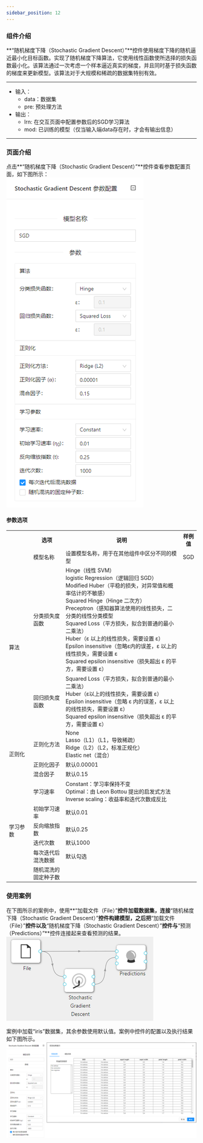 ```yaml
---
sidebar_position: 12
---
```

### 组件介绍
**“随机梯度下降（Stochastic Gradient Descent）”**控件使用梯度下降的随机逼近最小化目标函数。实现了随机梯度下降算法，它使用线性函数使所选择的损失函数最小化。该算法通过一次考虑一个样本逼近真实的梯度，并且同时基于损失函数的梯度来更新模型。该算法对于大规模和稀疏的数据集特别有效。

<hr/>

- 输入：
  - data：数据集
  - pre: 预处理方法
- 输出：
  - lrn: 在交互页面中配置参数后的SGD学习算法
  - mod: 已训练的模型（仅当输入端data存在时，才会有输出信息）

<hr/>


### 页面介绍
点击**“随机梯度下降（Stochastic Gradient Descent）”**控件查看参数配置页面，如下图所示：  
[ ![](/img/aistudio/model/sgd/param.png) ](/img/aistudio/model/sgd/param.png)

#### 参数选项
<table>
  <tr>
    <th width="100"></th>
    <th width="150">选项</th>
    <th width="600">说明</th>
    <th>样例值</th>
  </tr>
  <tr>
      <td></td> 
      <td>模型名称</td> 
      <td>
      设置模型名称，用于在其他组件中区分不同的模型
      </td> 
      <td>SGD</td>
  </tr>
  <tr>
      <td rowspan="2">算法</td> 
      <td>分类损失度函数</td> 
      <td>
      Hinge（线性 SVM）<br/>
      logistic Regression（逻辑回归 SGD） <br/>
      Modified Huber（平稳的损失，对异常值和概率估计的不敏感）<br/>
      Squared Hinge（Hinge 二次方）<br/>
      Preceptron（感知器算法使用的线性损失，二分类的线性分类模型<br/>
      Squared Loss（平方损失，拟合到普通的最小二乘法）<br/>
      Huber（ε 以上的线性损失，需要设置 ε）<br/>
      Epsilon insensitive（忽略ε内的误差，ε 以上的线性损失，需要设置 ε<br/>
      Squared epsilon insensitive（损失超出 ε 的平方，需要设置 ε）
      </td> 
      <td></td>
  </tr>
  <tr>
    <td>回归损失度函数</td> 
    <td>
    Squared Loss（平方损失，拟合到普通的最小二乘法）<br/>
    Huber（ε以上的线性损失，需要设置 ε）<br/>
    Epsilon insensitive（忽略 ε 内的误差，ε 以上的线性损失，需要设置 ε）<br/>
    Squared epsilon insensitive（损失超出 ε 的平方，需要设置 ε）
    </td> 
    <td></td>
  </tr>
  <tr>
    <td rowspan="3">正则化</td> 
    <td>正则化方法</td> 
    <td>
    None<br/>
    Lasso（L1）（L1，导致稀疏）<br/>
    Ridge（L2）（L2，标准正规化）<br/>
    Elastic net（混合）
    </td> 
    <td></td>
  </tr>
  <tr>
    <td>正则化因子</td> 
    <td>
    默认0.00001
    </td> 
    <td></td>
  </tr>
  <tr>
    <td>混合因子</td> 
    <td>
    默认0.15
    </td> 
    <td></td>
  </tr>
  <tr>
    <td rowspan="6">学习参数</td> 
    <td>学习速率</td> 
    <td>
    Constant：学习率保持不变 <br/>
    Optimal：由 Leon Bottou 提出的启发式方法 <br/>
    Inverse scaling：收益率和迭代次数成反比
    </td> 
    <td></td>
  </tr>
  <tr>
    <td>初始学习速率</td> 
    <td>
    默认0.01
    </td> 
    <td></td>
  </tr>
  <tr>
    <td>反向缩放指数</td> 
    <td>
    默认0.25
    </td> 
    <td></td>
  </tr>
  <tr>
    <td>迭代次数</td> 
    <td>
    默认1000
    </td> 
    <td></td>
  </tr>
  <tr>
    <td>每次迭代后混洗数据</td> 
    <td>
    默认勾选
    </td> 
    <td></td>
  </tr>
  <tr>
    <td>随机混洗的固定种子数</td> 
    <td>
    </td> 
    <td></td>
  </tr>
</table>

### 使用案例
在下图所示的案例中，使用**“加载文件（File）”**控件加载数据集，连接**“随机梯度下降（Stochastic Gradient Descent）”**控件构建模型，之后把**“加载文件（File）”**控件以及**“随机梯度下降（Stochastic Gradient Descent）”**控件与**“预测（Predictions）”**控件连接起来查看预测的结果。  
[ ![](/img/aistudio/model/sgd/workflow.png) ](/img/aistudio/model/sgd/workflow.png)

案例中加载“iris”数据集，其余参数使用默认值。案例中控件的配置以及执行结果如下图所示。  
[ ![](/img/aistudio/model/sgd/workflow-result.png) ](/img/aistudio/model/sgd/workflow-result.png)